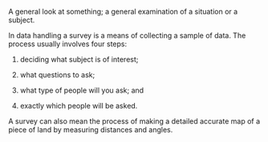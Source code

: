 A general look at something; a general examination of a situation or a
subject.

In data handling a survey is a means of collecting a sample of data. The
process usually involves four steps:

1.  deciding what subject is of interest;

2.  what questions to ask;

3.  what type of people will you ask; and

4.  exactly which people will be asked.

A survey can also mean the process of making a detailed accurate map of
a piece of land by measuring distances and angles.
